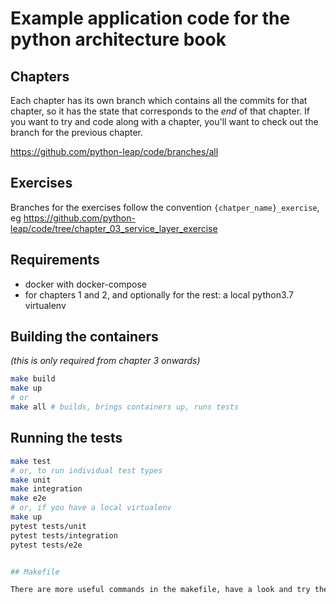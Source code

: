 # Example application code for the python architecture book

## Chapters

Each chapter has its own branch which contains all the commits for that chapter, so it has the state that corresponds to
the _end_ of that chapter. If you want to try and code along with a chapter, you'll want to check out the branch for the
previous chapter.

https://github.com/python-leap/code/branches/all

## Exercises

Branches for the exercises follow the convention `{chatper_name}_exercise`, eg
https://github.com/python-leap/code/tree/chapter_03_service_layer_exercise

## Requirements

* docker with docker-compose
* for chapters 1 and 2, and optionally for the rest: a local python3.7 virtualenv

## Building the containers

_(this is only required from chapter 3 onwards)_

```sh
make build
make up
# or
make all # builds, brings containers up, runs tests
```

## Running the tests

```sh
make test
# or, to run individual test types
make unit
make integration
make e2e
# or, if you have a local virtualenv
make up
pytest tests/unit
pytest tests/integration
pytest tests/e2e


## Makefile

There are more useful commands in the makefile, have a look and try them out.

